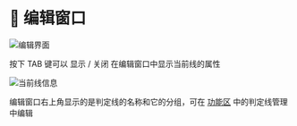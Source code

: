 # 🌟 编辑窗口

![编辑界面](/assets/imgs/contents/编辑界面.avif)

按下 TAB 键可以 显示 / 关闭 在编辑窗口中显示当前线的属性

![当前线信息](/assets/imgs/contents/当前线信息.avif)

编辑窗口右上角显示的是判定线的名称和它的分组，可在 [功能区](functions.md) 中的判定线管理中编辑